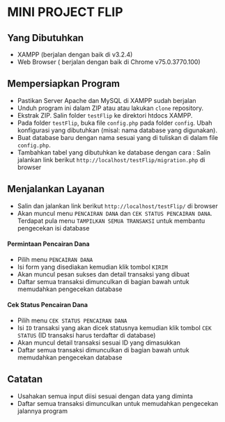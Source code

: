 # MINI PROJECT FLIP

## Yang Dibutuhkan

* XAMPP (berjalan dengan baik di v3.2.4)
* Web Browser ( berjalan dengan baik di Chrome v75.0.3770.100)

## Mempersiapkan Program

 - Pastikan Server Apache dan MySQL di XAMPP sudah berjalan
 - Unduh program ini dalam ZIP atau atau lakukan `clone` repository.
 - Ekstrak ZIP. Salin folder `testFlip` ke direktori htdocs XAMPP.
 - Pada folder `testFlip`, buka file `config.php` pada folder `config`. Ubah konfigurasi yang dibutuhkan (misal: nama database yang digunakan).
- Buat database baru dengan nama sesuai yang di tuliskan di dalam file `config.php`.
- Tambahkan tabel yang dibutuhkan ke database dengan cara :
Salin jalankan link berikut `http://localhost/testFlip/migration.php` di browser

## Menjalankan Layanan

- Salin dan jalankan link berikut `http://localhost/testFlip/` di browser
- Akan muncul menu  `PENCAIRAN DANA` dan `CEK STATUS PENCAIRAN DANA`. Terdapat pula menu `TAMPILKAN SEMUA TRANSAKSI` untuk membantu pengecekan isi database

#### Permintaan Pencairan Dana
- Pilih menu `PENCAIRAN DANA`
- Isi form yang disediakan kemudian klik tombol `KIRIM`
- Akan muncul pesan sukses dan detail transaksi yang dibuat
- Daftar semua transaksi dimunculkan di bagian bawah untuk memudahkan pengecekan database

#### Cek Status Pencairan Dana
- Pilih menu `CEK STATUS PENCAIRAN DANA`
- Isi `ID` transaksi yang akan dicek statusnya kemudian klik tombol `CEK STATUS` (ID transaksi harus terdaftar di database)
- Akan muncul detail transaksi sesuai ID yang dimasukkan
- Daftar semua transaksi dimunculkan di bagian bawah untuk memudahkan pengecekan database

## Catatan
- Usahakan semua input diisi sesuai dengan data yang diminta
- Daftar semua transaksi dimunculkan untuk memudahkan pengecekan jalannya program
